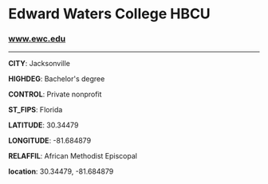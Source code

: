 # Edward Waters College HBCU
### www.ewc.edu
---
**CITY**: Jacksonville

**HIGHDEG**: Bachelor's degree

**CONTROL**: Private nonprofit

**ST_FIPS**: Florida

**LATITUDE**: 30.34479

**LONGITUDE**: -81.684879

**RELAFFIL**: African Methodist Episcopal

**location**: 30.34479, -81.684879